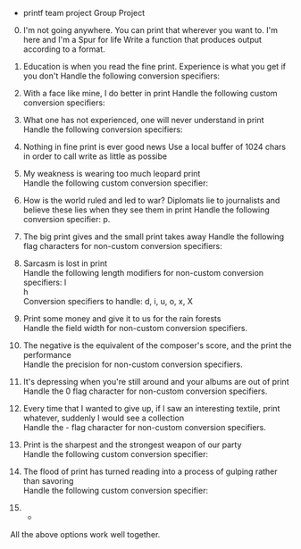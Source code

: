  - printf team project
Group Project
0. I'm not going anywhere. You can print that wherever you want to. I'm here and I'm a Spur for life 
Write a function that produces output according to a format.

1. Education is when you read the fine print. Experience is what you get if you don't 
Handle the following conversion specifiers:

2. With a face like mine, I do better in print 
Handle the following custom conversion specifiers:

3. What one has not experienced, one will never understand in print 
Handle the following conversion specifiers: 

4. Nothing in fine print is ever good news 
Use a local buffer of 1024 chars in order to call write as little as possibe

5. My weakness is wearing too much leopard print  
Handle the following custom conversion specifier:   

6. How is the world ruled and led to war? Diplomats lie to journalists and believe these lies when they see them in print
Handle the following conversion specifier: p. 

7. The big print gives and the small print takes away
Handle the following flag characters for non-custom conversion specifiers:

8. Sarcasm is lost in print                                                         
Handle the following length modifiers for non-custom conversion specifiers:
l                                                                                   
h                                                                                   
Conversion specifiers to handle: d, i, u, o, x, X  

9. Print some money and give it to us for the rain forests                          
Handle the field width for non-custom conversion specifiers.

10. The negative is the equivalent of the composer's score, and the print the performance                                                                               
Handle the precision for non-custom conversion specifiers. 

11. It's depressing when you're still around and your albums are out of print       
Handle the 0 flag character for non-custom conversion specifiers. 

12. Every time that I wanted to give up, if I saw an interesting textile, print whatever, suddenly I would see a collection                                            
Handle the - flag character for non-custom conversion specifiers.

13. Print is the sharpest and the strongest weapon of our party                     
Handle the following custom conversion specifier: 

14. The flood of print has turned reading into a process of gulping rather than savoring                                                                                
Handle the following custom conversion specifier:

15. *                                                                               
All the above options work well together. 









